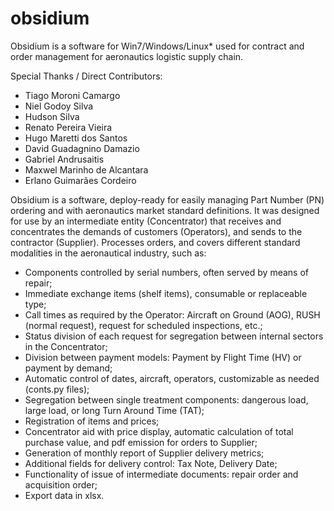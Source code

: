 # obsidium
Obsidium is a software for Win7/Windows/Linux* used for contract and order management for aeronautics logistic supply chain.


Special Thanks / Direct Contributors:

- Tiago Moroni Camargo
- Niel Godoy Silva
- Hudson Silva
- Renato Pereira Vieira
- Hugo Maretti dos Santos
- David Guadagnino Damazio
- Gabriel Andrusaitis
- Maxwel Marinho de Alcantara
- Erlano Guimarães Cordeiro



Obsidium is a software, deploy-ready for easily managing Part Number (PN) ordering and with aeronautics market standard definitions.
It was designed for use by an intermediate entity (Concentrator) that receives and concentrates the demands of customers (Operators), and sends to the contractor (Supplier). Processes orders, and covers different standard modalities in the aeronautical industry, such as:
- Components controlled by serial numbers, often served by means of repair;
- Immediate exchange items (shelf items), consumable or replaceable type;
- Call times as required by the Operator: Aircraft on Ground (AOG), RUSH (normal request), request for scheduled inspections, etc.;
- Status division of each request for segregation between internal sectors in the Concentrator;
- Division between payment models: Payment by Flight Time (HV) or payment by demand;
- Automatic control of dates, aircraft, operators, customizable as needed (conts.py files);
- Segregation between single treatment components: dangerous load, large load, or long Turn Around Time (TAT);
- Registration of items and prices;
- Concentrator aid with price display, automatic calculation of total purchase value, and pdf emission for orders to Supplier;
- Generation of monthly report of Supplier delivery metrics;
- Additional fields for delivery control: Tax Note, Delivery Date;
- Functionality of issue of intermediate documents: repair order and acquisition order;
- Export data in xlsx.


